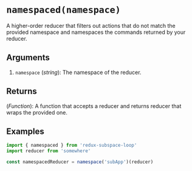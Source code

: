 # `namespaced(namespace)`

A higher-order reducer that filters out actions that do not match the provided namespace and namespaces the commands returned by your reducer.

## Arguments

1. `namespace` (_string_): The namespace of the reducer.

## Returns

(_Function_): A function that accepts a reducer and returns reducer that wraps the provided one.

## Examples

```javascript
import { namespaced } from 'redux-subspace-loop'
import reducer from 'somewhere'

const namespacedReducer = namespace('subApp')(reducer)
```
